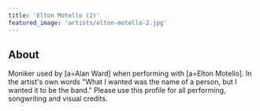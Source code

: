 ```yaml
---
title: 'Elton Motello (2)'
featured_image: 'artists/elton-motello-2.jpg'
---
```


## About

Moniker used by [a=Alan Ward] when performing with [a=Elton Motello]. In the artist's own words "What I wanted was the name of a person, but I wanted it to be the band."
Please use this profile for all performing, songwriting and visual credits.
